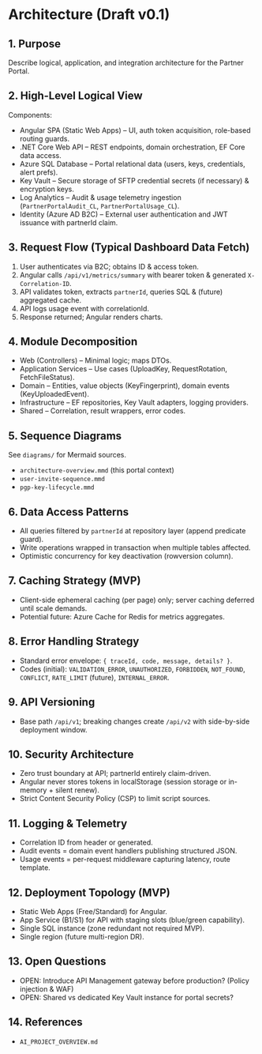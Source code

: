 # Architecture (Draft v0.1)

## 1. Purpose
Describe logical, application, and integration architecture for the Partner Portal.

## 2. High-Level Logical View
Components:
- Angular SPA (Static Web Apps) – UI, auth token acquisition, role-based routing guards.
- .NET Core Web API – REST endpoints, domain orchestration, EF Core data access.
- Azure SQL Database – Portal relational data (users, keys, credentials, alert prefs).
- Key Vault – Secure storage of SFTP credential secrets (if necessary) & encryption keys.
- Log Analytics – Audit & usage telemetry ingestion (`PartnerPortalAudit_CL`, `PartnerPortalUsage_CL`).
- Identity (Azure AD B2C) – External user authentication and JWT issuance with partnerId claim.

## 3. Request Flow (Typical Dashboard Data Fetch)
1. User authenticates via B2C; obtains ID & access token.
2. Angular calls `/api/v1/metrics/summary` with bearer token & generated `X-Correlation-ID`.
3. API validates token, extracts `partnerId`, queries SQL & (future) aggregated cache.
4. API logs usage event with correlationId.
5. Response returned; Angular renders charts.

## 4. Module Decomposition
- Web (Controllers) – Minimal logic; maps DTOs.
- Application Services – Use cases (UploadKey, RequestRotation, FetchFileStatus).
- Domain – Entities, value objects (KeyFingerprint), domain events (KeyUploadedEvent).
- Infrastructure – EF repositories, Key Vault adapters, logging providers.
- Shared – Correlation, result wrappers, error codes.

## 5. Sequence Diagrams
See `diagrams/` for Mermaid sources.
- `architecture-overview.mmd` (this portal context)
- `user-invite-sequence.mmd`
- `pgp-key-lifecycle.mmd`

## 6. Data Access Patterns
- All queries filtered by `partnerId` at repository layer (append predicate guard).
- Write operations wrapped in transaction when multiple tables affected.
- Optimistic concurrency for key deactivation (rowversion column).

## 7. Caching Strategy (MVP)
- Client-side ephemeral caching (per page) only; server caching deferred until scale demands.
- Potential future: Azure Cache for Redis for metrics aggregates.

## 8. Error Handling Strategy
- Standard error envelope: `{ traceId, code, message, details? }`.
- Codes (initial): `VALIDATION_ERROR`, `UNAUTHORIZED`, `FORBIDDEN`, `NOT_FOUND`, `CONFLICT`, `RATE_LIMIT` (future), `INTERNAL_ERROR`.

## 9. API Versioning
- Base path `/api/v1`; breaking changes create `/api/v2` with side-by-side deployment window.

## 10. Security Architecture
- Zero trust boundary at API; partnerId entirely claim-driven.
- Angular never stores tokens in localStorage (session storage or in-memory + silent renew).
- Strict Content Security Policy (CSP) to limit script sources.

## 11. Logging & Telemetry
- Correlation ID from header or generated.
- Audit events = domain event handlers publishing structured JSON.
- Usage events = per-request middleware capturing latency, route template.

## 12. Deployment Topology (MVP)
- Static Web Apps (Free/Standard) for Angular.
- App Service (B1/S1) for API with staging slots (blue/green capability).
- Single SQL instance (zone redundant not required MVP).
- Single region (future multi-region DR).

## 13. Open Questions
- OPEN: Introduce API Management gateway before production? (Policy injection & WAF)
- OPEN: Shared vs dedicated Key Vault instance for portal secrets?

## 14. References
- `AI_PROJECT_OVERVIEW.md`
